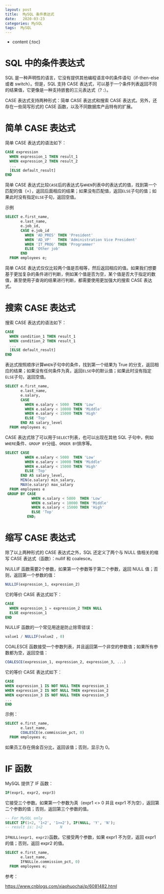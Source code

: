 ```yaml
---
layout: post
title:  MySQL 条件表达式
date:   2020-03-23
categories: MySQL
tags:  MySQL
---
```

* content
{:toc}




# SQL 中的条件表达式

SQL 是一种声明性的语言，它没有提供其他编程语言中的条件语句（if-then-else 或者 switch）。但是，SQL 支持 CASE 表达式，可以基于一个条件列表返回不同的结果值，它更像是一种支持嵌套的三元表达式（? :）。

CASE 表达式支持两种形式：简单 CASE 表达式和搜索 CASE 表达式。另外，还存在一些简写形式的 CASE 函数，以及不同数据库产品特有的扩展。


# 简单 CASE 表达式

简单 CASE 表达式的语法如下：

```sql
CASE expression
  WHEN expression_1 THEN result_1
  WHEN expression_2 THEN result_2
  ...
  [ELSE default_result]
END

```

简单 CASE 表达式比较`CASE`后的表达式与`WHEN`列表中的表达式的值，找到第一个匹配的值（=），返回后面相应的结果；如果没有匹配值，返回`ELSE`子句的值；如果此时没有指定`ELSE`子句，返回空值。

示例

```sql
SELECT e.first_name,
       e.last_name,
       e.job_id,
       CASE e.job_id
         WHEN 'AD_PRES' THEN 'President'
         WHEN 'AD_VP'   THEN 'Administration Vice President'
         WHEN 'IT_PROG' THEN 'Programmer'
         ELSE 'Other job'
       END
  FROM employees e;

```

简单 CASE 表达式仅仅比较两个值是否相等，然后返回相应的值。如果我们想要基于更加复杂的条件进行判断，例如某个值是否为空，某个值是否大于指定的数值，甚至使用子查询的结果进行判断，都需要使用更加强大的搜索 CASE 表达式。

# 搜索 CASE 表达式

搜索 CASE 表达式的语法如下：

```sql
CASE
  WHEN condition_1 THEN result_1
  WHEN condition_2 THEN result_1
  ...
  [ELSE default_result]
END

```

表达式按照顺序计算`WHEN`子句中的条件，找到第一个结果为 True 的分支，返回相应的结果；如果没有任何条件为真，返回`ELSE`中的默认值；如果此时没有指定`ELSE`子句，返回空值。

```sql
SELECT e.first_name,
       e.last_name,
       e.salary,
       CASE
         WHEN e.salary < 5000  THEN 'Low'
         WHEN e.salary < 10000 THEN 'Middle'
         WHEN e.salary < 15000 THEN 'High'
         ELSE 'Top'
       END AS salary_level
  FROM employees e;

```

CASE 表达式除了可以用于`SELECT`列表，也可以出现在其他 SQL 子句中，例如`WHERE`条件、`GROUP BY`分组、`ORDER BY`排序等。

```sql
SELECT CASE
         WHEN e.salary < 5000  THEN 'Low'
         WHEN e.salary < 10000 THEN 'Middle'
         WHEN e.salary < 15000 THEN 'High'
         ELSE 'Top'
       END AS salary_level,
       MIN(e.salary) min_salary,
       MAX(e.salary) max_salary
  FROM employees e
 GROUP BY CASE
            WHEN e.salary < 5000  THEN 'Low'
            WHEN e.salary < 10000 THEN 'Middle'
            WHEN e.salary < 15000 THEN 'High'
            ELSE 'Top'
          END;

```

# 缩写 CASE 表达式

除了以上两种形式的 CASE 表达式之外，SQL 还定义了两个与 NULL 值相关的缩写 CASE 表达式（函数）：nullif 和 coalesce。

NULLIF 函数需要2个参数，如果第一个参数等于第二个参数，返回 NULL 值；否则，返回第一个参数的值：

```sql
NULLIF(expression_1, expression_2)
```

它的等价 CASE 表达式如下：

```sql
CASE
  WHEN expression_1 = expression_2 THEN NULL
  ELSE expression_1
END

```

NULLIF 函数的一个常见用途是防止除零错误：

```sql
value1 / NULLIF(value2 , 0)

```

COALESCE 函数接受一个参数列表，并且返回第一个非空的参数值；如果所有参数都为空，返回空值：

```sql
COALESCE(expression_1, expression_2, expression_3, ...)

```

它的等价 CASE 表达式如下：

```sql
CASE
WHEN expression_1 IS NOT NULL THEN expression_1
WHEN expression_2 IS NOT NULL THEN expression_2
WHEN expression_3 IS NOT NULL THEN expression_3
...
END

```

示例：

```sql
SELECT e.first_name,
       e.last_name,
       COALESCE(e.commission_pct, 0)
  FROM employees e;

```

如果员工存在佣金百分比，返回该值；否则，显示为 0。

# IF 函数

MySQL 提供了 IF 函数：

```sql
IF(expr1, expr2, expr3)

```

它接受三个参数。如果第一个参数为真（expr1 <> 0 并且 expr1 不为空），返回第二个参数的值；否则，返回第三个参数的值。

```sql
-- For MySQL only
SELECT IF(1<2, '1<2', '1>=2'), IF(NULL, 'Y', 'N');
-- result is: 1<2        N

```

`IFNULL(expr1, expr2)`函数。它接受两个参数，如果 expr1 不为空，返回 expr1 的值；否则，返回 expr2 的值。

```sql
SELECT e.first_name,
       e.last_name,
       IFNULL(e.commission_pct, 0)
  FROM employees e;

```






















































参考：

<https://www.cnblogs.com/xiaohuochai/p/6081482.html>